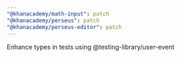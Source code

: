 ```yaml
---
"@khanacademy/math-input": patch
"@khanacademy/perseus": patch
"@khanacademy/perseus-editor": patch
---
```


Enhance types in tests using @testing-library/user-event
